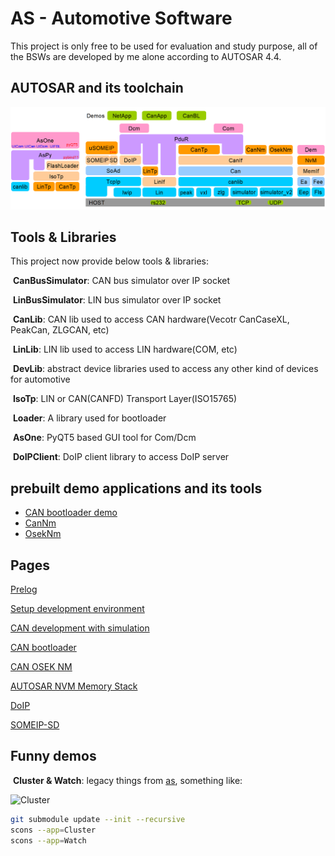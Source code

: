 # AS - Automotive Software

This project is only free to be used for evaluation and study purpose, all of the BSWs are developed by me alone according to AUTOSAR 4.4.

## AUTOSAR and its toolchain

![architecture](examples/architecture.png)

## Tools & Libraries

This project now provide below tools & libraries:

​	**CanBusSimulator**: CAN bus simulator over IP socket

​	**LinBusSimulator**: LIN bus simulator over IP socket

​	**CanLib**: CAN lib used to access CAN hardware(Vecotr CanCaseXL, PeakCan, ZLGCAN, etc)

​	**LinLib**: LIN lib used to access LIN hardware(COM, etc)

​	**DevLib**: abstract device libraries used to access any other kind of devices for automotive

​	**IsoTp**: LIN or CAN(CANFD) Transport Layer(ISO15765)

​	**Loader**: A library used for bootloader

​	**AsOne**: PyQT5 based GUI tool for Com/Dcm

​	**DoIPClient**: DoIP client library to access DoIP server


## prebuilt demo applications and its tools

* [CAN bootloader demo](examples/CAN-BOOTLOADER.md)
* [CanNm](examples/CanNm.md)
* [OsekNm](examples/OsekNm.md)

## Pages

[Prelog](https://autoas.github.io/ssas-public/autosar/2021/12/02/%E5%BC%80%E7%AF%87.html)

[Setup development environment](https://autoas.github.io/ssas-public/autosar/2021/12/03/setup.html)

[CAN development with simulation](https://autoas.github.io/ssas-public/autosar/2021/12/10/vcan.html)

[CAN bootloader](https://autoas.github.io/ssas-public/autosar/2021/12/15/CAN-bootloader.html)

[CAN OSEK NM](https://autoas.github.io/ssas-public/autosar/2021/12/25/CAN-OSEK-NM.html)

[AUTOSAR NVM Memory Stack](https://autoas.github.io/ssas-public/autosar/2022/01/23/NVM.html)

[DoIP](https://autoas.github.io/ssas-public/autosar/2022/02/25/DoIP.html)

[SOMEIP-SD](https://autoas.github.io/ssas-public/autosar/2022/05/04/SOMEIP-SD.html)



## Funny demos

​	**Cluster & Watch**: legacy things from [as](https://github.com/autoas/as), something like:

![Cluster](https://github.com/autoas/as/raw/gh-pages/images/ascore_posix_vic.gif)

```sh
git submodule update --init --recursive
scons --app=Cluster
scons --app=Watch
```



